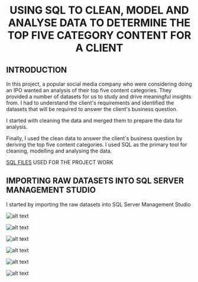 # <p align="center"> USING SQL TO CLEAN, MODEL AND ANALYSE DATA TO DETERMINE THE TOP FIVE CATEGORY CONTENT FOR A CLIENT

## INTRODUCTION

In this project, a popular social media company who were considering doing an IPO wanted an analysis of their top five content categories.  They provided a number of datasets for us to study and drive meaningful insights from. I had to understand the client's requirements and identified the datasets that will be required to answer the client's business question.

I started with cleaning the data and merged them to prepare the data for analysis.

Finally, I used the clean data to answer the client's business question by deriving the top five content categories. I used SQL as the primary tool for cleaning, modelling and analysing the data.

[SQL FILES](https://github.com/bukkywins/Data-Analysis_Projects/blob/main/assets/SQLQuerySB.sql) USED FOR THE PROJECT WORK

## IMPORTING RAW DATASETS INTO SQL SERVER MANAGEMENT STUDIO

I started by importing the raw datasets into SQL  Server Management Studio

![alt text](https://github.com/bukkywins/Data-Analysis_Projects/blob/main/images/Project-2_SQL_1.png "SQL Image")

![alt text](https://github.com/bukkywins/Data-Analysis_Projects/blob/main/images/Project-2_SQL_2.png "SQL Image")

![alt text](https://github.com/bukkywins/Data-Analysis_Projects/blob/main/images/Project-2_SQL_3.png "SQL Image")

![alt text](https://github.com/bukkywins/Data-Analysis_Projects/blob/main/images/Project-2_SQL_4.png "SQL Image")

![alt text](https://github.com/bukkywins/Data-Analysis_Projects/blob/main/images/Project-2_SQL_5.png "SQL Image")

![alt text](https://github.com/bukkywins/Data-Analysis_Projects/blob/main/images/Project-2_SQL_6.png "SQL Image")




